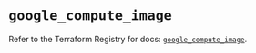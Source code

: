 # `google_compute_image`

Refer to the Terraform Registry for docs: [`google_compute_image`](https://registry.terraform.io/providers/hashicorp/google/6.46.0/docs/resources/compute_image).
